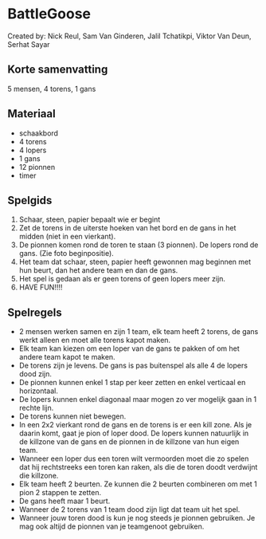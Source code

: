 # BattleGoose
Created by: Nick Reul, Sam Van Ginderen, Jalil Tchatikpi, Viktor Van Deun, Serhat Sayar

## Korte samenvatting
5 mensen, 4 torens, 1 gans

## Materiaal
 - schaakbord
 - 4 torens
 - 4 lopers
 - 1 gans
 - 12 pionnen
 - timer

## Spelgids
 1. Schaar, steen, papier bepaalt wie er begint
 2. Zet de torens in de uiterste hoeken van het bord en de gans in het midden (niet in een vierkant).
 3. De pionnen komen rond de toren te staan (3 pionnen). De lopers rond de gans. (Zie foto beginpositie).
 4. Het team dat schaar, steen, papier heeft gewonnen mag beginnen met hun beurt, dan het andere team en dan de gans.
 5. Het spel is gedaan als er geen torens of geen lopers meer zijn.
 6. HAVE FUN!!!!

## Spelregels
 - 2 mensen werken samen en zijn 1 team, elk team heeft 2 torens, de gans werkt alleen en moet alle torens kapot maken.
 - Elk team kan kiezen om een loper van de gans te pakken of om het andere team kapot te maken.
 - De torens zijn je levens. De gans is pas buitenspel als alle 4 de lopers dood zijn.
 - De pionnen kunnen enkel 1 stap per keer zetten en enkel verticaal en horizontaal.
 - De lopers kunnen enkel diagonaal maar mogen zo ver mogelijk gaan in 1 rechte lijn.
 - De torens kunnen niet bewegen.
 - In een 2x2 vierkant rond de gans en de torens is er een kill zone. Als je daarin komt, gaat je pion of loper dood. De lopers kunnen natuurlijk in de killzone van de gans en de pionnen in de killzone van hun eigen team.
 - Wanneer een loper dus een toren wilt vermoorden moet die zo spelen dat hij rechtstreeks een toren kan raken, als die de toren doodt verdwijnt die killzone.
 - Elk team heeft 2 beurten. Ze kunnen die 2 beurten combineren om met 1 pion 2 stappen te zetten.
 - De gans heeft maar 1 beurt.
 - Wanneer de 2 torens van 1 team dood zijn ligt dat team uit het spel.
 - Wanneer jouw toren dood is kun je nog steeds je pionnen gebruiken. Je mag ook altijd de pionnen van je teamgenoot gebruiken.
